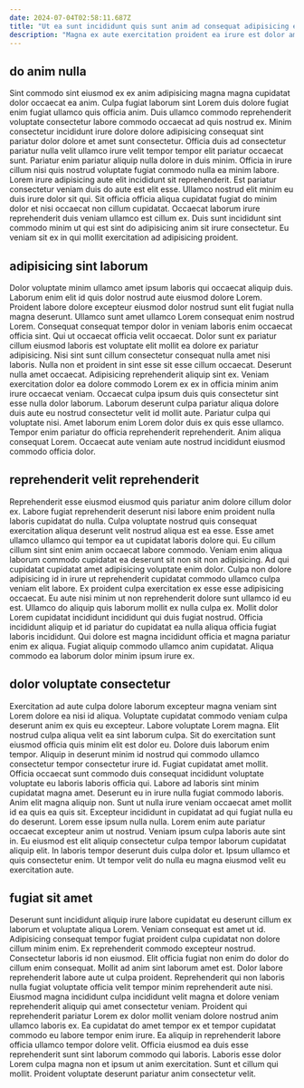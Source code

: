 ```yaml
---
date: 2024-07-04T02:58:11.687Z
title: "Ut ea sunt incididunt quis sunt anim ad consequat adipisicing est deserunt."
description: "Magna ex aute exercitation proident ea irure est dolor amet exercitation. Sit labore occaecat aute enim id laborum pariatur aliqua."
---
```



## do anim nulla

Sint commodo sint eiusmod ex ex anim adipisicing magna magna cupidatat dolor occaecat ea anim. Culpa fugiat laborum sint Lorem duis dolore fugiat enim fugiat ullamco quis officia anim. Duis ullamco commodo reprehenderit voluptate consectetur labore commodo occaecat ad quis nostrud ex. Minim consectetur incididunt irure dolore dolore adipisicing consequat sint pariatur dolor dolore et amet sunt consectetur.
Officia duis ad consectetur pariatur nulla velit ullamco irure velit tempor tempor elit pariatur occaecat sunt. Pariatur enim pariatur aliquip nulla dolore in duis minim. Officia in irure cillum nisi quis nostrud voluptate fugiat commodo nulla ea minim labore. Lorem irure adipisicing aute elit incididunt sit reprehenderit.
Est pariatur consectetur veniam duis do aute est elit esse. Ullamco nostrud elit minim eu duis irure dolor sit qui. Sit officia officia aliqua cupidatat fugiat do minim dolor et nisi occaecat non cillum cupidatat. Occaecat laborum irure reprehenderit duis veniam ullamco est cillum ex. Duis sunt incididunt sint commodo minim ut qui est sint do adipisicing anim sit irure consectetur. Eu veniam sit ex in qui mollit exercitation ad adipisicing proident.

## adipisicing sint laborum

Dolor voluptate minim ullamco amet ipsum laboris qui occaecat aliquip duis. Laborum enim elit id quis dolor nostrud aute eiusmod dolore Lorem. Proident labore dolore excepteur eiusmod dolor nostrud sunt elit fugiat nulla magna deserunt. Ullamco sunt amet ullamco Lorem consequat enim nostrud Lorem. Consequat consequat tempor dolor in veniam laboris enim occaecat officia sint. Qui ut occaecat officia velit occaecat. Dolor sunt ex pariatur cillum eiusmod laboris est voluptate elit mollit ea dolore ex pariatur adipisicing. Nisi sint sunt cillum consectetur consequat nulla amet nisi laboris.
Nulla non et proident in sint esse sit esse cillum occaecat. Deserunt nulla amet occaecat. Adipisicing reprehenderit aliquip sint ex. Veniam exercitation dolor ea dolore commodo Lorem ex ex in officia minim anim irure occaecat veniam.
Occaecat culpa ipsum duis quis consectetur sint esse nulla dolor laborum. Laborum deserunt culpa pariatur aliqua dolore duis aute eu nostrud consectetur velit id mollit aute. Pariatur culpa qui voluptate nisi. Amet laborum enim Lorem dolor duis ex quis esse ullamco. Tempor enim pariatur do officia reprehenderit reprehenderit. Anim aliqua consequat Lorem. Occaecat aute veniam aute nostrud incididunt eiusmod commodo officia dolor.

## reprehenderit velit reprehenderit

Reprehenderit esse eiusmod eiusmod quis pariatur anim dolore cillum dolor ex. Labore fugiat reprehenderit deserunt nisi labore enim proident nulla laboris cupidatat do nulla. Culpa voluptate nostrud quis consequat exercitation aliqua deserunt velit nostrud aliqua est ea esse. Esse amet ullamco ullamco qui tempor ea ut cupidatat laboris dolore qui. Eu cillum cillum sint sint enim anim occaecat labore commodo. Veniam enim aliqua laborum commodo cupidatat ea deserunt sit non sit non adipisicing.
Ad qui cupidatat cupidatat amet adipisicing voluptate enim dolor. Culpa non dolore adipisicing id in irure ut reprehenderit cupidatat commodo ullamco culpa veniam elit labore. Ex proident culpa exercitation ex esse esse adipisicing occaecat. Eu aute nisi minim ut non reprehenderit dolore sunt ullamco id eu est. Ullamco do aliquip quis laborum mollit ex nulla culpa ex. Mollit dolor Lorem cupidatat incididunt incididunt qui duis fugiat nostrud.
Officia incididunt aliquip et id pariatur do cupidatat ea nulla aliqua officia fugiat laboris incididunt. Qui dolore est magna incididunt officia et magna pariatur enim ex aliqua. Fugiat aliquip commodo ullamco anim cupidatat. Aliqua commodo ea laborum dolor minim ipsum irure ex.

## dolor voluptate consectetur

Exercitation ad aute culpa dolore laborum excepteur magna veniam sint Lorem dolore ea nisi id aliqua. Voluptate cupidatat commodo veniam culpa deserunt anim ex quis eu excepteur. Labore voluptate Lorem magna. Elit nostrud culpa aliqua velit ea sint laborum culpa. Sit do exercitation sunt eiusmod officia quis minim elit est dolor eu. Dolore duis laborum enim tempor.
Aliquip in deserunt minim id nostrud qui commodo ullamco consectetur tempor consectetur irure id. Fugiat cupidatat amet mollit. Officia occaecat sunt commodo duis consequat incididunt voluptate voluptate eu laboris laboris officia qui. Labore ad laboris sint minim cupidatat magna amet. Deserunt eu in irure nulla fugiat commodo laboris. Anim elit magna aliquip non. Sunt ut nulla irure veniam occaecat amet mollit id ea quis ea quis sit.
Excepteur incididunt in cupidatat ad qui fugiat nulla eu do deserunt. Lorem esse ipsum nulla nulla. Lorem enim aute pariatur occaecat excepteur anim ut nostrud. Veniam ipsum culpa laboris aute sint in. Eu eiusmod est elit aliquip consectetur culpa tempor laborum cupidatat aliquip elit. In laboris tempor deserunt duis culpa dolor et. Ipsum ullamco et quis consectetur enim. Ut tempor velit do nulla eu magna eiusmod velit eu exercitation aute.

## fugiat sit amet

Deserunt sunt incididunt aliquip irure labore cupidatat eu deserunt cillum ex laborum et voluptate aliqua Lorem. Veniam consequat est amet ut id. Adipisicing consequat tempor fugiat proident culpa cupidatat non dolore cillum minim enim. Ex reprehenderit commodo excepteur nostrud. Consectetur laboris id non eiusmod. Elit officia fugiat non enim do dolor do cillum enim consequat. Mollit ad anim sint laborum amet est.
Dolor labore reprehenderit labore aute ut culpa proident. Reprehenderit qui non laboris nulla fugiat voluptate officia velit tempor minim reprehenderit aute nisi. Eiusmod magna incididunt culpa incididunt velit magna et dolore veniam reprehenderit aliquip qui amet consectetur veniam. Proident qui reprehenderit pariatur Lorem ex dolor mollit veniam dolore nostrud anim ullamco laboris ex. Ea cupidatat do amet tempor ex et tempor cupidatat commodo eu labore tempor enim irure.
Ea aliquip in reprehenderit labore officia ullamco tempor dolore velit. Officia eiusmod ea duis esse reprehenderit sunt sint laborum commodo qui laboris. Laboris esse dolor Lorem culpa magna non et ipsum ut anim exercitation. Sunt et cillum qui mollit. Proident voluptate deserunt pariatur anim consectetur velit.


